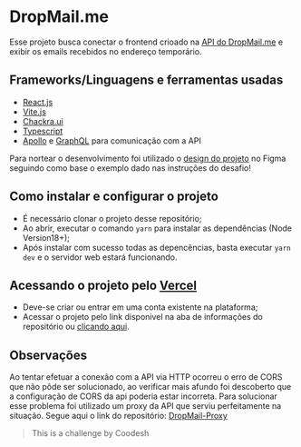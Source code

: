 # DropMail.me

Esse projeto busca conectar o frontend crioado na [API do DropMail.me](https://dropmail.me/api/#) e exibir os emails recebidos no endereço temporário.

## Frameworks/Linguagens e ferramentas usadas
- [React.js](https://react.dev/)
- [Vite.js](https://vitejs.dev/)
- [Chackra.ui](https://chakra-ui.com/)
- [Typescript](https://www.typescriptlang.org/docs/)
- [Apollo](https://www.apollographql.com/) e [GraphQL](https://graphql.org/) para comunicação com a API 

Para nortear o desenvolvimento foi utilizado o [design do projeto](https://www.figma.com/file/s4n5laLJRTzSEhg3DW4aLX/Untitled?type=design&node-id=0%3A1&t=UOaUxJAXvVZhi75S-1) no Figma seguindo como base o exemplo dado nas instruções do desafio!

## Como instalar e configurar o projeto
- É necessário clonar o projeto desse repositório;
- Ao abrir, executar o comando `yarn` para instalar as dependências (Node Version18+);
- Após instalar com sucesso todas as depencências, basta executar `yarn dev` e o servidor web estará funcionando.

## Acessando o projeto pelo [Vercel](https://vercel.com/)
- Deve-se criar ou entrar em uma conta existente na plataforma;
- Acessar o projeto pelo link disponivel na aba de informações do repositório ou [clicando aqui](https://coodesh-challenge-fawn.vercel.app/).

## Observações
  Ao tentar efetuar a conexão com a API via HTTP ocorreu o erro de CORS que não pôde ser solucionado, ao verificar mais afundo foi descoberto que a configuração de CORS da api poderia estar incorreta.
  Para solucionar esse problema foi utilizado um proxy da API que serviu perfeitamente na situação. Segue aqui o link do repositório: [DropMail-Proxy](https://github.com/petterkraus/dropmail-proxy)

>This is a challenge by Coodesh
